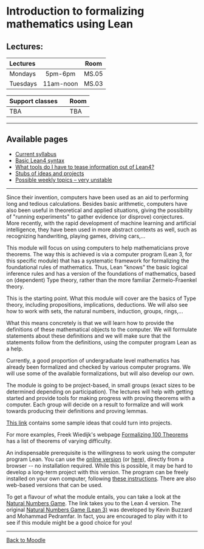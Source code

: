 # Introduction to formalizing mathematics using Lean

##  Lectures:

| Lectures | | Room |
| :- | :-: | - |
| Mondays | 5pm-6pm | MS.05 |
| Tuesdays | 11am-noon | MS.03 |

|Support classes | | Room|
| :- | :-: | - |
| TBA | | TBA |

---

## Available pages

* [Current syllabus](https://adomani.github.io/Syllabus/MA4N1)
* [Basic Lean4 syntax](https://adomani.github.io/Syllabus/MA4N1/basicSyntax)
* [What tools do I have to tease information out of Lean4?](https://adomani.github.io/Syllabus/MA4N1/informationExtraction)
* [Stubs of ideas and projects](https://adomani.github.io/Syllabus/MA4N1/ideas_to_develop)
* [Possible weekly topics &ndash; very unstable](https://adomani.github.io/Syllabus/MA4N1/weekly_topics_tbc)

---

Since their invention, computers have been used as an aid to performing long and tedious calculations.
Besides basic arithmetic, computers have also been useful in theoretical and applied situations, giving the possibility of "running experiments" to gather evidence (or disprove) conjectures.
More recently, with the rapid development of machine learning and artificial intelligence, they have been used in more abstract contexts as well, such as recognizing handwriting, playing games, driving cars,...

This module will focus on using computers to help mathematicians prove theorems.
The way this is achieved is via a computer program (Lean 3, for this specific module) that has a systematic framework for formalizing the foundational rules of mathematics.
Thus, Lean "knows" the basic logical inference rules and has a version of the foundations of mathematics, based on (dependent) Type theory, rather than the more familiar Zermelo-Fraenkel theory.

This is the starting point.
What this module will cover are the basics of Type theory, including propositions, implications, deductions.
We will also see how to work with sets, the natural numbers, induction, groups, rings,...

What this means concretely is that we will learn how to provide the definitions of these mathematical objects to the computer.
We will formulate statements about these definitions and we will make sure that the statements follow from the definitions, using the computer program Lean as a help.

Currently, a good proportion of undergraduate level mathematics has already been formalized and checked by various computer programs.
We will use some of the available formalizations, but will also develop our own.

The module is going to be project-based, in small groups (exact sizes to be determined depending on participation).
The lectures will help with getting started and provide tools for making progress with proving theorems with a computer.
Each group will decide on a result to formalize and will work towards producing their definitions and proving lemmas.

[This link](https://adomani.github.io/Syllabus/ideas_to_develop) contains some sample ideas that could turn into projects.

For more examples, Freek Wiedijk's webpage [Formalizing 100 Theorems](https://www.cs.ru.nl/~freek/100/) has a list of theorems of varying difficulty.

An indispensable prerequisite is the willingness to work using the computer program Lean.
You can use the [online version](https://lean.math.hhu.de/) (or [here](https://leanprover-community.github.io/lean-web-editor/)),
directly from a browser -- no installation required.
While this is possible, it may be hard to develop a long-term project with this version.
The program can be freely installed on your own computer, following [these instructions](https://leanprover-community.github.io/get_started.html).
There are also web-based versions that can be used.

To get a flavour of what the module entails, you can take a look at the [Natural Numbers Game](https://adam.math.hhu.de/#/g/hhu-adam/NNG4).
The link takes you to the Lean 4 version.
The original [Natural Numbers Game (Lean 3)](https://www.ma.imperial.ac.uk/~buzzard/xena/natural_number_game/) was developed by Kevin Buzzard and Mohammad Pedramfar.
In fact, you are encouraged to play with it to see if this module might be a good choice for you!

---

[Back to Moodle](https://moodle.warwick.ac.uk/course/view.php?id=58287#section-0)
